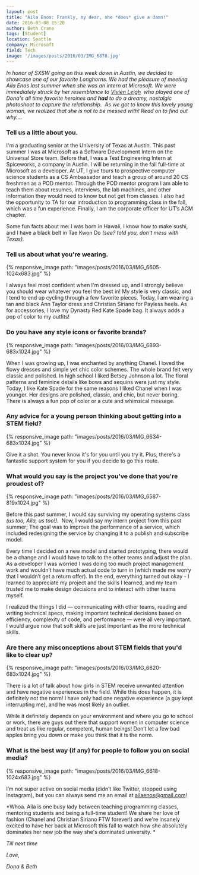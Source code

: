 ```yaml
---
layout: post
title: "Aila Enos: Frankly, my dear, she *does* give a damn!"
date: 2016-03-08 15:20
author: Beth Crane
tags: [Student]
location: Seattle
company: Microsoft
field: Tech
image: '/images/posts/2016/03/IMG_6878.jpg'
---
```


*In honor of SXSW going on this week down in Austin, we decided to showcase one of our favorite Longhorns. We had the pleasure of meeting Aila Enos last summer when she was an intern at Microsoft. We were immediately struck by her resemblance to [Vivien Leigh](http://www.imdb.com/name/nm0000046/)  who played one of Dona's all time favorite heroines and **had** to do a dreamy, nostalgic photoshoot to capture the relationship.  As we got to know this lovely young woman, we realized that she is not to be messed with! Read on to find out why....*

### Tell us a little about you.

I'm a graduating senior at the University of Texas at Austin. This past summer I was at Microsoft as a Software Development Intern on the Universal Store team. Before that, I was a Test Engineering Intern at Spiceworks, a company in Austin. I will be returning in the fall full-time at Microsoft as a developer. At UT, I give tours to prospective computer science students as a CS Ambassador and teach a group of around 20 CS freshmen as a POD mentor. Through the POD mentor program I am able to teach them about resumes, interviews, the lab machines, and other information they would need to know but not get from classes. I also had the opportunity to TA for our introduction to programming class in the fall, which was a fun experience. Finally, I am the corporate officer for UT’s ACM chapter.

Some fun facts about me: I was born in Hawaii, I know how to make sushi, and I have a black belt in Tae Kwon Do *(see? told you, don't mess with Texas).*

### Tell us about what you're wearing.

{% responsive_image path: "images/posts/2016/03/IMG_6605-1024x683.jpg" %}

I always feel most confident when I'm dressed up, and I strongly believe you should wear whatever you feel the best in! My style is very classic, and I tend to end up cycling through a few favorite pieces. Today, I am wearing a tan and black Ann Taylor dress and Christian Siriano for Payless heels. As for accessories, I love my Dynasty Red Kate Spade bag. It always adds a pop of color to my outfits!

### Do you have any style icons or favorite brands?

{% responsive_image path: "images/posts/2016/03/IMG_6893-683x1024.jpg" %}

When I was growing up, I was enchanted by anything Chanel. I loved the flowy dresses and simple yet chic color schemes. The whole brand felt very classic and polished. In high school I liked Betsey Johnson a lot. The floral patterns and feminine details like bows and sequins were just my style. Today, I like Kate Spade for the same reasons I liked Chanel when I was younger. Her designs are polished, classic, and chic, but never boring. There is always a fun pop of color or a cute and whimsical message.

### Any advice for a young person thinking about getting into a STEM field?

{% responsive_image path: "images/posts/2016/03/IMG_6634-683x1024.jpg" %}

Give it a shot. You never know it's for you until you try it. Plus, there's a fantastic support system for you if you decide to go this route.

### What would you say is the project you've done that you're proudest of?

{% responsive_image path: "images/posts/2016/03/IMG_6587-819x1024.jpg" %}

Before this past summer, I would say surviving my operating systems class *(us too, Aila, us too!).*  Now, I would say my intern project from this past summer; The goal was to improve the performance of a service, which included redesigning the service by changing it to a publish and subscribe model.

Every time I decided on a new model and started prototyping, there would be a change and I would have to talk to the other teams and adjust the plan. As a developer I was worried I was doing too much project management work and wouldn’t have much actual code to turn in (which made me worry that I wouldn’t get a return offer). In the end, everything turned out okay - I learned to appreciate my project and the skills I learned, and my team trusted me to make design decisions and to interact with other teams myself.

I realized the things I did — communicating with other teams, reading and writing technical specs, making important technical decisions based on efficiency, complexity of code, and performance — were all very important. I would argue now that soft skills are just important as the more technical skills.

### Are there any misconceptions about STEM fields that you'd like to clear up?

{% responsive_image path: "images/posts/2016/03/IMG_6820-683x1024.jpg" %}

There is a lot of talk about how girls in STEM receive unwanted attention and have negative experiences in the field. While this does happen, it is definitely not the norm! I have only had one negative experience (a guy kept interrupting me), and he was most likely an outlier.

While it definitely depends on your environment and where you go to school or work, there are guys out there that support women in computer science and treat us like regular, competent, human beings! Don’t let a few bad apples bring you down or make you think that it is the norm.

### What is the best way (if any) for people to follow you on social media?

{% responsive_image path: "images/posts/2016/03/IMG_6618-1024x683.jpg" %}

I’m not super active on social media (didn’t like Twitter, stopped using Instagram), but you can always send me an email at ailaenos@gmail.com!

*Whoa. Aila is one busy lady between teaching programming classes, mentoring students and being a full-time student! We share her love of fashion (Chanel and Christian Siriano FTW forever!) and we're insanely excited to have her back at Microsoft this fall to watch how she absolutely dominates her new job the way she's dominated university. *

*Till next time*

*Love,*

*Dona & Beth*
